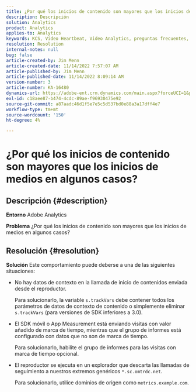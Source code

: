 ```yaml
---
title: ¿Por qué los inicios de contenido son mayores que los inicios de medios en algunos casos?
description: Descripción
solution: Analytics
product: Analytics
applies-to: Analytics
keywords: KCS, Video Heartbeat, Video Analytics, preguntas frecuentes, inicios de contenido, mayor, inicios de medios, Adobe Analytics
resolution: Resolution
internal-notes: null
bug: false
article-created-by: Jim Menn
article-created-date: 11/14/2022 7:57:07 AM
article-published-by: Jim Menn
article-published-date: 11/14/2022 8:09:14 AM
version-number: 3
article-number: KA-16480
dynamics-url: https://adobe-ent.crm.dynamics.com/main.aspx?forceUCI=1&pagetype=entityrecord&etn=knowledgearticle&id=f2f8c0e9-f163-ed11-9561-6045bd006b4b
exl-id: c18aee87-b474-4cdc-89ae-f96930475e92
source-git-commit: a87aadc46d1f5e7e5c5d537bd0e88a3a17dff4e7
workflow-type: tm+mt
source-wordcount: '150'
ht-degree: 4%

---
```


# ¿Por qué los inicios de contenido son mayores que los inicios de medios en algunos casos?

## Descripción {#description}


<b>Entorno</b>
Adobe Analytics

<b>Problema</b>
¿Por qué los inicios de contenido son mayores que los inicios de medios en algunos casos?


## Resolución {#resolution}


<b>Solución</b>
Este comportamiento puede deberse a una de las siguientes situaciones:

- No hay datos de contexto en la llamada de inicio de contenidos enviada desde el reproductor.

  Para solucionarlo, la variable `s.trackVars` debe contener todos los parámetros de datos de contexto de contenido o simplemente eliminar `s.trackVars` (para versiones de SDK inferiores a 3.0).
- El SDK móvil o App Measurement está enviando visitas con valor añadido de marca de tiempo, mientras que el grupo de informes está configurado con datos que no son de marca de tiempo.

  Para solucionarlo, habilite el grupo de informes para las visitas con marca de tiempo opcional.
- El reproductor se ejecuta en un explorador que descarta las llamadas de seguimiento a nuestros extremos genéricos `*.sc.omtrdc.net`.

  Para solucionarlo, utilice dominios de origen como `metrics.example.com`.
